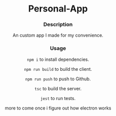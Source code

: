 <div align="center">

  # Personal-App

  ### Description
  An custom app I made for my convenience.

  ### Usage
  `npm i` to install dependencies.

  `npm run build` to build the client.

  `npm run push` to push to Github.
  
  `tsc` to build the server.
  
  `jest` to run tests.

  more to come once i figure out how electron works
</div>
